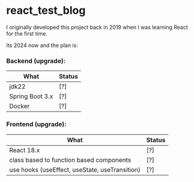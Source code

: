 # react_test_blog
I originally developed this project back in 2019 when I was learning React for the first time.

Its 2024 now and the plan is:

### Backend (upgrade):
| What     | Status |
|----------|--------|
| jdk22  | [?]    |
| Spring Boot 3.x | [?]    |
| Docker    | [?]    |

### Frontend (upgrade):
| What     | Status |
|----------|--------|
| React 18.x  | [?]    |
| class based to function based components | [?]    |
| use hooks (useEffect, useState, useTransition)    | [?]    |

